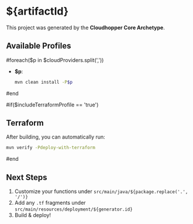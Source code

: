 # ${artifactId}

This project was generated by the **Cloudhopper Core Archetype**.

## Available Profiles

#foreach($p in $cloudProviders.split(','))
- **$p**:  
  ```bash
  mvn clean install -P$p
  ```
#end

#if($includeTerraformProfile == 'true')
## Terraform

After building, you can automatically run:
```bash
mvn verify -Pdeploy-with-terraform
```
#end

## Next Steps

1. Customize your functions under `src/main/java/${package.replace('.', '/')}`  
2. Add any `.tf` fragments under `src/main/resources/deployment/${generator.id}`  
3. Build & deploy!